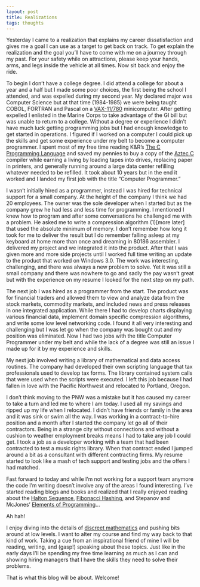 ```yaml
---
layout: post
title: Realizations
tags: thoughts
---
```


Yesterday I came to a realization that explains my career dissatisfaction and gives me a goal I can use as a target to get back on track.  To get explain the realization and the goal you’ll have to come with me on a journey through my past.  For your safety while on attractions, please keep your hands, arms, and legs inside the vehicle at all times.  Now sit back and enjoy the ride.

To begin I don’t have a college degree.  I did attend a college for about a year and a half but I made some poor choices, the first being the school I attended, and was expelled during my second year.  My declared major was Computer Science but at that time (1984-1985) we were being taught COBOL, FORTRAN and Pascal on a [VAX-11/780](https://en.wikipedia.org/wiki/VAX-11#VAX-11/780) minicomputer.  After getting expelled I enlisted in the Marine Corps to take advantage of the GI bill but was unable to return to a college.  Without a degree or experience I didn’t have much luck getting programming jobs but I had enough knowledge to get started in operations.  I figured if I worked on a computer I could pick up the skills and get some experience under my belt to become a computer programmer.  I spent most of my free time reading K&R’s [The C Programming Language](https://en.wikipedia.org/wiki/The_C_Programming_Language) and saved my pennies to buy a copy of the [Aztec C](https://en.wikipedia.org/wiki/Aztec_C) compiler while earning a living by loading tapes into drives, replacing paper in printers, and generally running around a large data center refilling whatever needed to be refilled.  It took about 10 years but in the end it worked and I landed my first job with the title “Computer Programmer.”

I wasn’t initially hired as a programmer, instead I was hired for technical support for a small company.  At the height of the company I think we had 20 employees.  The owner was the sole developer when I started but as the company grew he had less and less time for programming.  I mentioned I knew how to program and after some conversations he challenged me with a problem.  He asked me to write a compression algorithm (1)[more later] that used the absolute minimum of memory.  I don’t remember how long it took for me to deliver the result but I do remember falling asleep at my keyboard at home more than once and dreaming in 80186 assembler.  I delivered my project and we integrated it into the product.  After that I was given more and more side projects until I worked full time writing an update to the product that worked on Windows 3.0.  The work was interesting, challenging, and there was always a new problem to solve.  Yet it was still a small company and there was nowhere to go and sadly the pay wasn’t great but with the experience on my resume I looked for the next step on my path.

The next job I was hired as a programmer from the start.  The product was for financial traders and allowed them to view and analyze data from the stock markets, commodity markets, and included news and press releases in one integrated application.  While there I had to develop charts displaying various financial data, implement domain specific compression algorithms, and write some low level networking code.  I found it all very interesting and challenging but I was let go when the company was bought out and my position was eliminated.  Now I had two jobs with the title Computer Programmer under my belt and while the lack of a degree was still an issue I made up for it by my experience and skills.

My next job involved writing a library of mathematical and data access routines.  The company had developed their own scripting language that tax professionals used to develop tax forms.  The library contained system calls that were used when the scripts were executed.  I left this job because I had fallen in love with the Pacific Northwest and relocated to Portland, Oregon.  

I don’t think moving to the PNW was a mistake but it has caused my career to take a turn and led me to where I am today.  I used all my savings and ripped up my life when I relocated.  I didn’t have friends or family in the area and it was sink or swim all the way.  I was working in a contract-to-hire position and a month after I started the company let go all of their contractors.  Being in a strange city without connections and without a cushion to weather employment breaks means I had to take any job I could get.  I took a job as a developer working with a team that had been contracted to test a music rights library.  When that contract ended I jumped around a bit as a consultant with different contracting firms.  My resume started to look like a mash of tech support and testing jobs and the offers I had matched.

Fast forward to today and while I’m not working for a support team anymore the code I’m writing doesn’t involve any of the areas I found interesting.  I’ve started reading blogs and books and realized that I really enjoyed reading about the [Halton Sequence](https://en.wikipedia.org/wiki/Halton_sequence), [Fibonacci Hashing](https://probablydance.com/2018/06/16/fibonacci-hashing-the-optimization-that-the-world-forgot-or-a-better-alternative-to-integer-modulo/), and Stepanov and McJones’ [Elements of Programming](http://elementsofprogramming.com/)...

Ah hah!

I enjoy diving into the details of [discreet mathematics](https://en.wikipedia.org/wiki/Discrete_mathematics) and pushing bits around at low levels.  I want to alter my course and find my way back to that kind of work.  Taking a cue from an inspirational friend of mine I will be reading, writing, and (gasp!) speaking about these topics.  Just like in the early days I’ll be spending my free time learning as much as I can and showing hiring managers that I have the skills they need to solve their problems.  

That is what this blog will be about.  Welcome!

